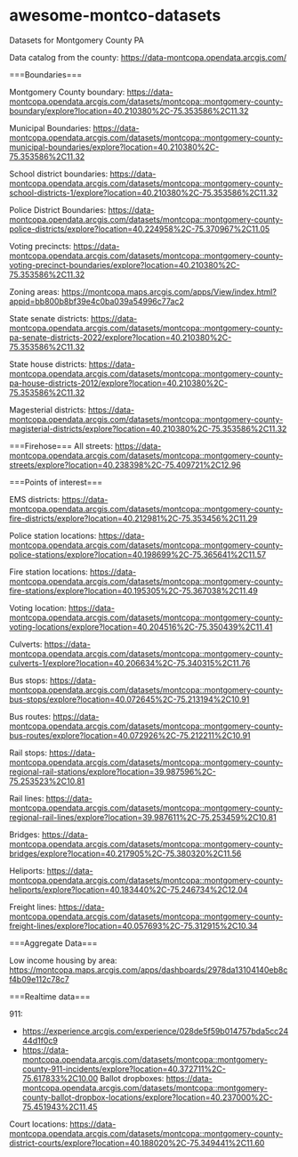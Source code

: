 # awesome-montco-datasets
Datasets for Montgomery County PA

Data catalog from the county:
https://data-montcopa.opendata.arcgis.com/

===Boundaries===

Montgomery County boundary: https://data-montcopa.opendata.arcgis.com/datasets/montcopa::montgomery-county-boundary/explore?location=40.210380%2C-75.353586%2C11.32

Municipal Boundaries: https://data-montcopa.opendata.arcgis.com/datasets/montcopa::montgomery-county-municipal-boundaries/explore?location=40.210380%2C-75.353586%2C11.32

School district boundaries: https://data-montcopa.opendata.arcgis.com/datasets/montcopa::montgomery-county-school-districts-1/explore?location=40.210380%2C-75.353586%2C11.32

Police District Boundaries: https://data-montcopa.opendata.arcgis.com/datasets/montcopa::montgomery-county-police-districts/explore?location=40.224958%2C-75.370967%2C11.05

Voting precincts: https://data-montcopa.opendata.arcgis.com/datasets/montcopa::montgomery-county-voting-precinct-boundaries/explore?location=40.210380%2C-75.353586%2C11.32

Zoning areas: https://montcopa.maps.arcgis.com/apps/View/index.html?appid=bb800b8bf39e4c0ba039a54996c77ac2

State senate districts: https://data-montcopa.opendata.arcgis.com/datasets/montcopa::montgomery-county-pa-senate-districts-2022/explore?location=40.210380%2C-75.353586%2C11.32

State house districts: https://data-montcopa.opendata.arcgis.com/datasets/montcopa::montgomery-county-pa-house-districts-2012/explore?location=40.210380%2C-75.353586%2C11.32

Magesterial districts: https://data-montcopa.opendata.arcgis.com/datasets/montcopa::montgomery-county-magisterial-districts/explore?location=40.210380%2C-75.353586%2C11.32

===Firehose===
All streets: https://data-montcopa.opendata.arcgis.com/datasets/montcopa::montgomery-county-streets/explore?location=40.238398%2C-75.409721%2C12.96

===Points of interest===

EMS districts: https://data-montcopa.opendata.arcgis.com/datasets/montcopa::montgomery-county-fire-districts/explore?location=40.212981%2C-75.353456%2C11.29

Police station locations: https://data-montcopa.opendata.arcgis.com/datasets/montcopa::montgomery-county-police-stations/explore?location=40.198699%2C-75.365641%2C11.57

Fire station locations: https://data-montcopa.opendata.arcgis.com/datasets/montcopa::montgomery-county-fire-stations/explore?location=40.195305%2C-75.367038%2C11.49

Voting location: https://data-montcopa.opendata.arcgis.com/datasets/montcopa::montgomery-county-voting-locations/explore?location=40.204516%2C-75.350439%2C11.41

Culverts: https://data-montcopa.opendata.arcgis.com/datasets/montcopa::montgomery-county-culverts-1/explore?location=40.206634%2C-75.340315%2C11.76

Bus stops: https://data-montcopa.opendata.arcgis.com/datasets/montcopa::montgomery-county-bus-stops/explore?location=40.072645%2C-75.213194%2C10.91

Bus routes: https://data-montcopa.opendata.arcgis.com/datasets/montcopa::montgomery-county-bus-routes/explore?location=40.072926%2C-75.212211%2C10.91

Rail stops: https://data-montcopa.opendata.arcgis.com/datasets/montcopa::montgomery-county-regional-rail-stations/explore?location=39.987596%2C-75.253523%2C10.81

Rail lines: https://data-montcopa.opendata.arcgis.com/datasets/montcopa::montgomery-county-regional-rail-lines/explore?location=39.987611%2C-75.253459%2C10.81

Bridges: https://data-montcopa.opendata.arcgis.com/datasets/montcopa::montgomery-county-bridges/explore?location=40.217905%2C-75.380320%2C11.56

Heliports: https://data-montcopa.opendata.arcgis.com/datasets/montcopa::montgomery-county-heliports/explore?location=40.183440%2C-75.246734%2C12.04

Freight lines: https://data-montcopa.opendata.arcgis.com/datasets/montcopa::montgomery-county-freight-lines/explore?location=40.057693%2C-75.312915%2C10.34

===Aggregate Data===

Low income housing by area: https://montcopa.maps.arcgis.com/apps/dashboards/2978da13104140eb8cf4b09e112c78c7

===Realtime data===

911: 
- https://experience.arcgis.com/experience/028de5f59b014757bda5cc2444d1f0c9
- https://data-montcopa.opendata.arcgis.com/datasets/montcopa::montgomery-county-911-incidents/explore?location=40.372711%2C-75.617833%2C10.00
Ballot dropboxes: https://data-montcopa.opendata.arcgis.com/datasets/montcopa::montgomery-county-ballot-dropbox-locations/explore?location=40.237000%2C-75.451943%2C11.45

Court locations: https://data-montcopa.opendata.arcgis.com/datasets/montcopa::montgomery-county-district-courts/explore?location=40.188020%2C-75.349441%2C11.60

